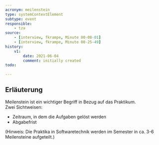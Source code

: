 ```yaml
---
acronym: meilenstein
type: systemContextElement
subtype: event 
responsible:
    - tza
source:
    - [interview, fkrampe, Minute 00-08-01]   
    - [interview, fkrampe, Minute 00-25-49]
history:
    v1:
        date: 2021-06-04
        comment: initially created
todo:
 
---
```


## Erläuterung

Meilenstein ist ein wichtiger Begriff in Bezug auf das Praktikum.\
Zwei Sichtweisen:
* Zeitraum, in dem die Aufgaben gelöst werden
* Abgabefrist 

(Hinweis: Die Praktika in Softwaretechnik werden im Semester in ca. 3-6 Meilensteine aufgeteilt.)
